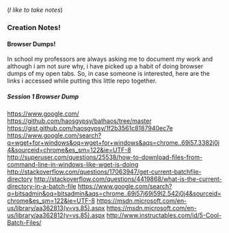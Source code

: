 (*I like to take notes*)

### Creation Notes!

#### Browser Dumps!

In school my professors are always asking me to document my work and although i am not sure why, i have picked up a habit of doing browser dumps of my open tabs. So, in case someone is interested, here are the links i accessed while putting this little repo together.

##### Session 1 Browser Dump

https://www.google.com/
https://github.com/haosgypsy/bathaos/tree/master
https://gist.github.com/haosgypsy/1f2b3561c8187940ec7e
https://www.google.com/search?q=wget+for+windows&oq=wget+for+windows&aqs=chrome..69i57.3382j0j4&sourceid=chrome&es_sm=122&ie=UTF-8
http://superuser.com/questions/25538/how-to-download-files-from-command-line-in-windows-like-wget-is-doing
http://stackoverflow.com/questions/17063947/get-current-batchfile-directory
http://stackoverflow.com/questions/4419868/what-is-the-current-directory-in-a-batch-file
https://www.google.com/search?q=bitsadmin&oq=bitsadmin&aqs=chrome..69i57j69i59l2.542j0j4&sourceid=chrome&es_sm=122&ie=UTF-8
https://msdn.microsoft.com/en-us/library/aa362813(v=vs.85).aspx
https://msdn.microsoft.com/en-us/library/aa362812(v=vs.85).aspx
http://www.instructables.com/id/5-Cool-Batch-Files/

